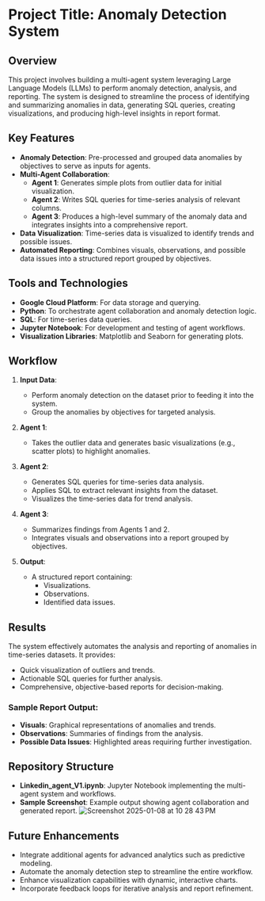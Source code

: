 # Project Title: Anomaly Detection System

## Overview
This project involves building a multi-agent system leveraging Large Language Models (LLMs) to perform anomaly detection, analysis, and reporting. The system is designed to streamline the process of identifying and summarizing anomalies in data, generating SQL queries, creating visualizations, and producing high-level insights in report format.

## Key Features
- **Anomaly Detection**: Pre-processed and grouped data anomalies by objectives to serve as inputs for agents.
- **Multi-Agent Collaboration**:
  - **Agent 1**: Generates simple plots from outlier data for initial visualization.
  - **Agent 2**: Writes SQL queries for time-series analysis of relevant columns.
  - **Agent 3**: Produces a high-level summary of the anomaly data and integrates insights into a comprehensive report.
- **Data Visualization**: Time-series data is visualized to identify trends and possible issues.
- **Automated Reporting**: Combines visuals, observations, and possible data issues into a structured report grouped by objectives.

## Tools and Technologies
- **Google Cloud Platform**: For data storage and querying.
- **Python**: To orchestrate agent collaboration and anomaly detection logic.
- **SQL**: For time-series data queries.
- **Jupyter Notebook**: For development and testing of agent workflows.
- **Visualization Libraries**: Matplotlib and Seaborn for generating plots.

## Workflow
1. **Input Data**:
   - Perform anomaly detection on the dataset prior to feeding it into the system.
   - Group the anomalies by objectives for targeted analysis.

2. **Agent 1**:
   - Takes the outlier data and generates basic visualizations (e.g., scatter plots) to highlight anomalies.

3. **Agent 2**:
   - Generates SQL queries for time-series data analysis.
   - Applies SQL to extract relevant insights from the dataset.
   - Visualizes the time-series data for trend analysis.

4. **Agent 3**:
   - Summarizes findings from Agents 1 and 2.
   - Integrates visuals and observations into a report grouped by objectives.

5. **Output**:
   - A structured report containing:
     - Visualizations.
     - Observations.
     - Identified data issues.

## Results
The system effectively automates the analysis and reporting of anomalies in time-series datasets. It provides:
- Quick visualization of outliers and trends.
- Actionable SQL queries for further analysis.
- Comprehensive, objective-based reports for decision-making.

### Sample Report Output:
- **Visuals**: Graphical representations of anomalies and trends.
- **Observations**: Summaries of findings from the analysis.
- **Possible Data Issues**: Highlighted areas requiring further investigation.

## Repository Structure
- **Linkedin_agent_V1.ipynb**: Jupyter Notebook implementing the multi-agent system and workflows.
- **Sample Screenshot**: Example output showing agent collaboration and generated report.
![Screenshot 2025-01-08 at 10 28 43 PM](https://github.com/user-attachments/assets/4d4ad5d1-865e-4264-acea-871a384b7a3c)

## Future Enhancements
- Integrate additional agents for advanced analytics such as predictive modeling.
- Automate the anomaly detection step to streamline the entire workflow.
- Enhance visualization capabilities with dynamic, interactive charts.
- Incorporate feedback loops for iterative analysis and report refinement.
